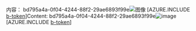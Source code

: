 <span data-ttu-id="20ed2-101">内容： bd795a4a-0f04-4244-88f2-29ae6893f99e![图像](10f54a9c-384d-4946-b800-40ca303e5d2c.png)
[AZURE.INCLUDE [b-token](dce74e80-d5db-4a69-8cfc-6d6eee37b454.md)]</span><span class="sxs-lookup"><span data-stu-id="20ed2-101">Content: bd795a4a-0f04-4244-88f2-29ae6893f99e![image](10f54a9c-384d-4946-b800-40ca303e5d2c.png)
[AZURE.INCLUDE [b-token](dce74e80-d5db-4a69-8cfc-6d6eee37b454.md)]</span></span>
